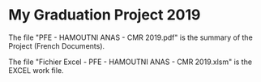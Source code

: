# My Graduation Project 2019

The file "PFE - HAMOUTNI ANAS - CMR 2019.pdf" is the summary of the Project (French Documents).

The file "Fichier Excel - PFE - HAMOUTNI ANAS - CMR 2019.xlsm" is the EXCEL work file.
